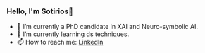 ### Hello, I'm Sotirios👋



- 🔭 I’m currently a PhD candidate in XAI and Neuro-symbolic AI. 
- 🌱 I’m currently learning ds techniques.
- 📫 How to reach me: [LinkedIn](https://www.linkedin.com/in/sotirioszikas/)
